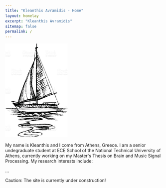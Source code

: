```yaml
---
title: "Kleanthis Avramidis - Home"
layout: homelay
excerpt: "Kleanthis Avramidis"
sitemap: false
permalink: /
---
```


<img src="images/sailing.jpg"
     alt="Sailing"
     style="float: center" width="200" height="300">

My name is Kleanthis and I come from Athens, Greece. I am a senior undegraduate student at ECE School of the National Technical University of Athens, currently working on my Master's Thesis on Brain and Music Signal Processing. My research interests include:

...

Caution: The site is currently under construction!
